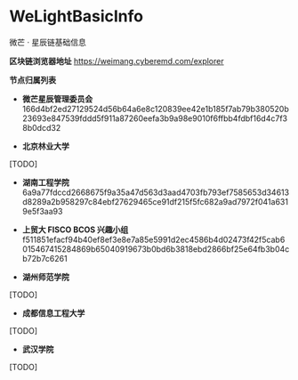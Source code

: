 # WeLightBasicInfo
微芒 · 星辰链基础信息

**区块链浏览器地址**
https://weimang.cyberemd.com/explorer

**节点归属列表**

- **微芒星辰管理委员会**
  166d4bf2ed27129524d56b64a6e8c120839ee42e1b185f7ab79b380520b23693e847539fddd5f911a87260eefa3b9a98e9010f6ffbb4fdbf16d4c7f38b0dcd32

- **北京林业大学**
 
 [TODO]

- **湖南工程学院**
 6a9a77fdccd2668675f9a35a47d563d3aad4703fb793ef7585653d34613d8289a2b958297c84ebf27629465ce91df215f5fc682a9ad7972f041a6319e5f3aa93

- **上贸大 FISCO BCOS 兴趣小组**
 f511851efacf94b40ef8ef3e8e7a85e5991d2ec4586b4d02473f42f5cab6015467415284869b65040919673b0bd6b3818ebd2866bf25e64fb3b04cb72b7c6261

- **湖州师范学院**
 
 [TODO]

- **成都信息工程大学**
 
 [TODO]
  
- **武汉学院**
 
 [TODO]
